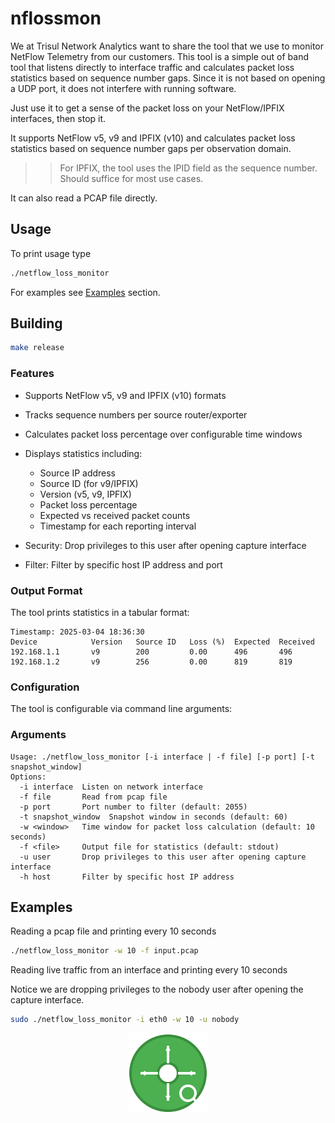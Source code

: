 # nflossmon

We at Trisul Network Analytics want to share the tool that we use to monitor NetFlow Telemetry from our customers. This tool is a simple out of band tool that listens directly to interface traffic and calculates packet loss statistics based on sequence number gaps. Since it is not based on opening a UDP port, it does not interfere with running software. 

Just use it to get a sense of the packet loss on your NetFlow/IPFIX interfaces, then stop it. 


It supports NetFlow v5, v9 and IPFIX (v10)  and calculates packet loss statistics based on sequence number gaps per observation domain. 

>> For IPFIX, the tool uses the IPID field as the sequence number. Should suffice for most use cases. 

It can also read a PCAP file directly. 


## Usage

To print usage type 

```bash
./netflow_loss_monitor 
```
For examples see [Examples](#examples) section.

## Building

```bash
make release
```

### Features

- Supports NetFlow v5, v9 and IPFIX (v10) formats
- Tracks sequence numbers per source router/exporter
- Calculates packet loss percentage over configurable time windows
- Displays statistics including:
  - Source IP address
  - Source ID (for v9/IPFIX)
  - Version (v5, v9, IPFIX)
  - Packet loss percentage
  - Expected vs received packet counts
  - Timestamp for each reporting interval

 - Security: Drop privileges to this user after opening capture interface
 - Filter: Filter by specific host IP address and port

### Output Format

The tool prints statistics in a tabular format:

```
Timestamp: 2025-03-04 18:36:30
Device            Version   Source ID   Loss (%)  Expected  Received  
192.168.1.1       v9        200         0.00      496       496       
192.168.1.2       v9        256         0.00      819       819       

```

### Configuration

The tool is configurable via command line arguments:


### Arguments

```
Usage: ./netflow_loss_monitor [-i interface | -f file] [-p port] [-t snapshot_window]
Options:
  -i interface  Listen on network interface
  -f file       Read from pcap file
  -p port       Port number to filter (default: 2055)
  -t snapshot_window  Snapshot window in seconds (default: 60)
  -w <window>   Time window for packet loss calculation (default: 10 seconds)
  -f <file>     Output file for statistics (default: stdout)
  -u user       Drop privileges to this user after opening capture interface
  -h host       Filter by specific host IP address
```

## Examples

Reading a pcap file and printing every 10 seconds

```bash
./netflow_loss_monitor -w 10 -f input.pcap
```

Reading live traffic from an interface and printing every 10 seconds

Notice we are dropping privileges to the nobody user after opening the capture interface.

```bash
sudo ./netflow_loss_monitor -i eth0 -w 10 -u nobody
```

<p align="center">
  <img src="icon.svg" width="128" height="128" alt="NetFlow Loss Monitor Icon">
</p>

